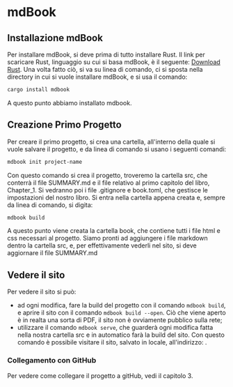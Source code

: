 # mdBook
## Installazione mdBook
Per installare mdBook, si deve prima di tutto installare Rust. Il link per scaricare Rust, linguaggio su cui si basa mdBook, è il seguente: [Download Rust](https://www.rust-lang.org/tools/install).
Una volta fatto ciò, si va su linea di comando, ci si sposta nella directory in cui si vuole installare mdBook, e si usa il comando:
```bash
cargo install mdbook
```

A questo punto abbiamo installato mdbook.

## Creazione Primo Progetto
Per creare il primo progetto, si crea una cartella, all'interno della quale si vuole salvare il progetto, e da linea di comando si usano i seguenti comandi:

```bash
mdbook init project-name
```
Con questo comando si crea il progetto, troveremo la cartella src, che conterrà il file SUMMARY.md e il file relativo al primo capitolo del libro, Chapter_1. Si vedranno poi i file .gitignore e book.toml, che gestisce le impostazioni del nostro libro.
Si entra nella cartella appena creata e, sempre da linea di comando, si digita:

```bash
mdbook build 
```

A questo punto viene creata la cartella book, che contiene tutti i file html e css necessari al progetto. Siamo pronti ad aggiungere i file markdown dentro la cartella src, e, per effettivamente vederli nel sito, si deve aggiornare il file SUMMARY.md

## Vedere il sito
Per vedere il sito si può:
- ad ogni modifica, fare la build del progetto con il comando ` mdbook build `, e aprire il sito con il comando `mdbook build --open`. Ciò che viene aperto è in realta una sorta di PDF, il sito non è ovviamente pubblico sulla rete;
- utilizzare il comando ` mdbook serve `, che guarderà ogni modifica fatta nella nostra cartella src e in automatico farà la build del sito. Con questo comando è possibile visitare il sito, salvato in locale, all'indirizzo: .

### Collegamento con GitHub
Per vedere come collegare il progetto a gitHub, vedi il capitolo 3.
